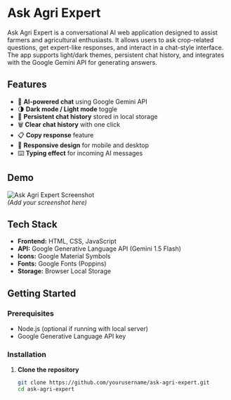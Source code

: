 # Ask Agri Expert

Ask Agri Expert is a conversational AI web application designed to assist farmers and agricultural enthusiasts. It allows users to ask crop-related questions, get expert-like responses, and interact in a chat-style interface. The app supports light/dark themes, persistent chat history, and integrates with the Google Gemini API for generating answers.

## Features

- 💬 **AI-powered chat** using Google Gemini API
- 🌗 **Dark mode / Light mode** toggle
- 💾 **Persistent chat history** stored in local storage
- 🗑 **Clear chat history** with one click
- 📋 **Copy response** feature
- 📱 **Responsive design** for mobile and desktop
- ⌨️ **Typing effect** for incoming AI messages

## Demo

![Ask Agri Expert Screenshot](screenshot.png)  
*(Add your screenshot here)*

## Tech Stack

- **Frontend:** HTML, CSS, JavaScript
- **API:** Google Generative Language API (Gemini 1.5 Flash)
- **Icons:** Google Material Symbols
- **Fonts:** Google Fonts (Poppins)
- **Storage:** Browser Local Storage

## Getting Started

### Prerequisites
- Node.js (optional if running with local server)
- Google Generative Language API key

### Installation

1. **Clone the repository**
   ```bash
   git clone https://github.com/yourusername/ask-agri-expert.git
   cd ask-agri-expert
